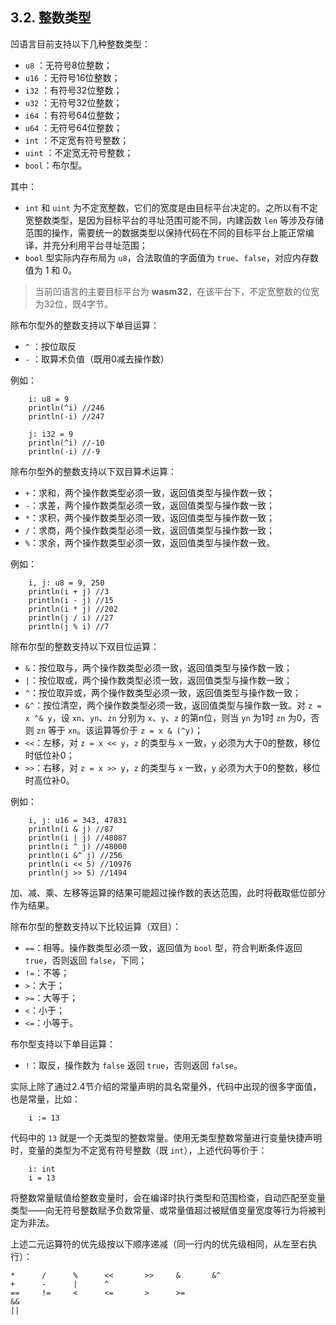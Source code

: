 ## 3.2. 整数类型

凹语言目前支持以下几种整数类型：

- `u8` ：无符号8位整数；
- `u16` ：无符号16位整数；
- `i32` ：有符号32位整数；
- `u32` ：无符号32位整数；
- `i64` ：有符号64位整数；
- `u64` ：无符号64位整数；
- `int` ：不定宽有符号整数；
- `uint` ：不定宽无符号整数；
- `bool`：布尔型。

其中：
- `int` 和 `uint` 为不定宽整数，它们的宽度是由目标平台决定的。之所以有不定宽整数类型，是因为目标平台的寻址范围可能不同，内建函数 `len` 等涉及存储范围的操作，需要统一的数据类型以保持代码在不同的目标平台上能正常编译，并充分利用平台寻址范围；
- `bool` 型实际内存布局为 `u8`，合法取值的字面值为 `true`、`false`，对应内存数值为 1 和 0。

> 当前凹语言的主要目标平台为 **wasm32**，在该平台下，不定宽整数的位宽为32位，既4字节。

除布尔型外的整数支持以下单目运算：
- `^` ：按位取反
- `-` ：取算术负值（既用0减去操作数）

例如：
```wa
    i: u8 = 9
    println(^i) //246
    println(-i) //247

    j: i32 = 9
    println(^i) //-10
    println(-i) //-9
```

除布尔型外的整数支持以下双目算术运算：
- `+`：求和，两个操作数类型必须一致，返回值类型与操作数一致；
- `-`：求差，两个操作数类型必须一致，返回值类型与操作数一致；
- `*`：求积，两个操作数类型必须一致，返回值类型与操作数一致；
- `/`：求商，两个操作数类型必须一致，返回值类型与操作数一致；
- `%`：求余，两个操作数类型必须一致，返回值类型与操作数一致。

例如：
```wa
    i, j: u8 = 9, 250
    println(i + j) //3
    println(i - j) //15
    println(i * j) //202
    println(j / i) //27
    println(j % i) //7
```

除布尔型的整数支持以下双目位运算：
- `&`：按位取与，两个操作数类型必须一致，返回值类型与操作数一致；
- `|`：按位取或，两个操作数类型必须一致，返回值类型与操作数一致；
- `^`：按位取异或，两个操作数类型必须一致，返回值类型与操作数一致；
- `&^`：按位清空，两个操作数类型必须一致，返回值类型与操作数一致。对 `z = x ^& y`，设 `xn`、`yn`、`zn` 分别为 `x`、`y`、`z` 的第n位，则当 `yn` 为1时 `zn` 为0，否则 `zn` 等于 `xn`。该运算等价于 `z = x & (^y)`；
- `<<`：左移，对 `z = x << y`，`z` 的类型与 `x` 一致，`y` 必须为大于0的整数，移位时低位补0；
- `>>`：右移，对 `z = x >> y`，`z` 的类型与 `x` 一致，`y` 必须为大于0的整数，移位时高位补0。

例如：
```wa
    i, j: u16 = 343, 47831
	println(i & j) //87
	println(i | j) //48087
	println(i ^ j) //48000
	println(i &^ j) //256
	println(i << 5) //10976
	println(j >> 5) //1494
```

加、减、乘、左移等运算的结果可能超过操作数的表达范围，此时将截取低位部分作为结果。

除布尔型的整数支持以下比较运算（双目）：
- `==`：相等。操作数类型必须一致，返回值为 `bool` 型，符合判断条件返回 `true`，否则返回 `false`，下同；
- `!=`：不等；
- `>`：大于；
- `>=`：大等于；
- `<`：小于；
- `<=`：小等于。

布尔型支持以下单目运算：
- `!`：取反，操作数为 `false` 返回 `true`，否则返回 `false`。

实际上除了通过2.4节介绍的常量声明的具名常量外，代码中出现的很多字面值，也是常量，比如：
```wa
    i := 13
```

代码中的 `13` 就是一个无类型的整数常量。使用无类型整数常量进行变量快捷声明时，变量的类型为不定宽有符号整数（既 `int`），上述代码等价于：
```wa
    i: int
    i = 13
```

将整数常量赋值给整数变量时，会在编译时执行类型和范围检查，自动匹配至变量类型——向无符号整数赋予负数常量、或常量值超过被赋值变量宽度等行为将被判定为非法。

上述二元运算符的优先级按以下顺序递减（同一行内的优先级相同，从左至右执行）：

```
*      /      %      <<       >>     &       &^
+      -      |      ^
==     !=     <      <=       >      >=
&&
||
```